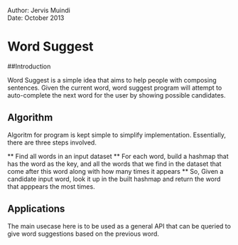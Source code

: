 
Author: Jervis Muindi   
Date: October 2013   


# Word Suggest

##Introduction

Word Suggest is a simple idea that aims to help people with composing sentences. Given the current
word, word suggest program will attempt to auto-complete the next word for the user by showing
possible candidates. 

## Algorithm
Algoritm for program is kept simple to simplify implementation. Essentially, there are three steps
involved.

** Find all words in an input dataset
** For each word, build a hashmap that has the word as the key, and all the words that we find
in the dataset that come after this word along with how many times it appears
** So, Given a candidate input word, look it up in the built hashmap and return the word
that apppears the most times.



## Applications
The main usecase here is to be used as a general API that can be queried to give word suggestions
based on the previous word. 

